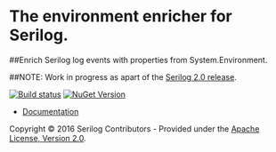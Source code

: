 # The environment enricher for Serilog.

##Enrich Serilog log events with properties from System.Environment.

##NOTE: Work in progress as apart of the [Serilog 2.0 release](https://github.com/serilog/serilog/issues?q=is%3Aissue+is%3Aopen+label%3Av2).

[![Build status](https://ci.appveyor.com/api/projects/status/yfbvbdxd5vwh6955?svg=true)](https://ci.appveyor.com/project/serilog/serilog-enrichers-environment) [![NuGet Version](http://img.shields.io/nuget/v/Serilog.Enrichers.Environment.svg?style=flat)](https://www.nuget.org/packages/Serilog.Enricher.Environment/)

* [Documentation](https://github.com/serilog/serilog/wiki)

Copyright &copy; 2016 Serilog Contributors - Provided under the [Apache License, Version 2.0](http://apache.org/licenses/LICENSE-2.0.html).
